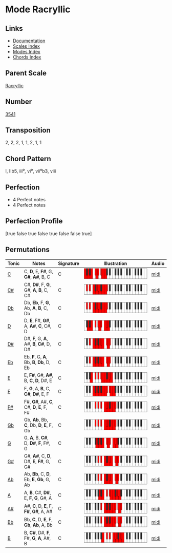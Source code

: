 # Mode Racryllic

## Links

- [Documentation](README.md)
- [Scales Index](Scales.md)
- [Modes Index](Modes.md)
- [Chords Index](Chords.md)

## Parent Scale

[Racryllic](ScaleRacryllic.md)

## Number

[3541](https://ianring.com/musictheory/scales/3541)

## Transposition

2, 2, 2, 1, 1, 2, 1, 1

## Chord Pattern

I, IIb5, iii⁰, vi⁰, vii⁰b3, viii

## Perfection

- 4 Perfect notes
- 4 Perfect notes

## Perfection Profile

[true false true false true false false true]

## Permutations

| Tonic | Notes | Signature | Illustration | Audio |
|-------|-------|-----------|--------------|-------|
| [C](ModeCNaturalRacryllic.md) | C, **D**, E, **F#**, G, **G#**, **A#**, B, C | C | ![CNaturalRacryllic](ModeCNaturalRacryllic.png) | [midi](https://github.com/edipermadi/music/blob/main/docs/ModeCNaturalRacryllic.mid?raw=true) |
| [C#](ModeCSharpRacryllic.md) | C#, **D#**, F, **G**, G#, **A**, **B**, C, C# | C | ![CSharpRacryllic](ModeCSharpRacryllic.png) | [midi](https://github.com/edipermadi/music/blob/main/docs/ModeCSharpRacryllic.mid?raw=true) |
| [Db](ModeDFlatRacryllic.md) | Db, **Eb**, F, **G**, Ab, **A**, **B**, C, Db | C | ![DFlatRacryllic](ModeDFlatRacryllic.png) | [midi](https://github.com/edipermadi/music/blob/main/docs/ModeDFlatRacryllic.mid?raw=true) |
| [D](ModeDNaturalRacryllic.md) | D, **E**, F#, **G#**, A, **A#**, **C**, C#, D | C | ![DNaturalRacryllic](ModeDNaturalRacryllic.png) | [midi](https://github.com/edipermadi/music/blob/main/docs/ModeDNaturalRacryllic.mid?raw=true) |
| [D#](ModeDSharpRacryllic.md) | D#, **F**, G, **A**, A#, **B**, **C#**, D, D# | C | ![DSharpRacryllic](ModeDSharpRacryllic.png) | [midi](https://github.com/edipermadi/music/blob/main/docs/ModeDSharpRacryllic.mid?raw=true) |
| [Eb](ModeEFlatRacryllic.md) | Eb, **F**, G, **A**, Bb, **B**, **Db**, D, Eb | C | ![EFlatRacryllic](ModeEFlatRacryllic.png) | [midi](https://github.com/edipermadi/music/blob/main/docs/ModeEFlatRacryllic.mid?raw=true) |
| [E](ModeENaturalRacryllic.md) | E, **F#**, G#, **A#**, B, **C**, **D**, D#, E | C | ![ENaturalRacryllic](ModeENaturalRacryllic.png) | [midi](https://github.com/edipermadi/music/blob/main/docs/ModeENaturalRacryllic.mid?raw=true) |
| [F](ModeFNaturalRacryllic.md) | F, **G**, A, **B**, C, **C#**, **D#**, E, F | C | ![FNaturalRacryllic](ModeFNaturalRacryllic.png) | [midi](https://github.com/edipermadi/music/blob/main/docs/ModeFNaturalRacryllic.mid?raw=true) |
| [F#](ModeFSharpRacryllic.md) | F#, **G#**, A#, **C**, C#, **D**, **E**, F, F# | C | ![FSharpRacryllic](ModeFSharpRacryllic.png) | [midi](https://github.com/edipermadi/music/blob/main/docs/ModeFSharpRacryllic.mid?raw=true) |
| [Gb](ModeGFlatRacryllic.md) | Gb, **Ab**, Bb, **C**, Db, **D**, **E**, F, Gb | C | ![GFlatRacryllic](ModeGFlatRacryllic.png) | [midi](https://github.com/edipermadi/music/blob/main/docs/ModeGFlatRacryllic.mid?raw=true) |
| [G](ModeGNaturalRacryllic.md) | G, **A**, B, **C#**, D, **D#**, **F**, F#, G | C | ![GNaturalRacryllic](ModeGNaturalRacryllic.png) | [midi](https://github.com/edipermadi/music/blob/main/docs/ModeGNaturalRacryllic.mid?raw=true) |
| [G#](ModeGSharpRacryllic.md) | G#, **A#**, C, **D**, D#, **E**, **F#**, G, G# | C | ![GSharpRacryllic](ModeGSharpRacryllic.png) | [midi](https://github.com/edipermadi/music/blob/main/docs/ModeGSharpRacryllic.mid?raw=true) |
| [Ab](ModeAFlatRacryllic.md) | Ab, **Bb**, C, **D**, Eb, **E**, **Gb**, G, Ab | C | ![AFlatRacryllic](ModeAFlatRacryllic.png) | [midi](https://github.com/edipermadi/music/blob/main/docs/ModeAFlatRacryllic.mid?raw=true) |
| [A](ModeANaturalRacryllic.md) | A, **B**, C#, **D#**, E, **F**, **G**, G#, A | C | ![ANaturalRacryllic](ModeANaturalRacryllic.png) | [midi](https://github.com/edipermadi/music/blob/main/docs/ModeANaturalRacryllic.mid?raw=true) |
| [A#](ModeASharpRacryllic.md) | A#, **C**, D, **E**, F, **F#**, **G#**, A, A# | C | ![ASharpRacryllic](ModeASharpRacryllic.png) | [midi](https://github.com/edipermadi/music/blob/main/docs/ModeASharpRacryllic.mid?raw=true) |
| [Bb](ModeBFlatRacryllic.md) | Bb, **C**, D, **E**, F, **Gb**, **Ab**, A, Bb | C | ![BFlatRacryllic](ModeBFlatRacryllic.png) | [midi](https://github.com/edipermadi/music/blob/main/docs/ModeBFlatRacryllic.mid?raw=true) |
| [B](ModeBNaturalRacryllic.md) | B, **C#**, D#, **F**, F#, **G**, **A**, A#, B | C | ![BNaturalRacryllic](ModeBNaturalRacryllic.png) | [midi](https://github.com/edipermadi/music/blob/main/docs/ModeBNaturalRacryllic.mid?raw=true) |
